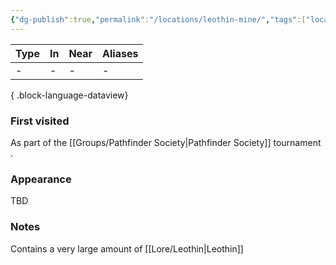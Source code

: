 ```yaml
---
{"dg-publish":true,"permalink":"/locations/leothin-mine/","tags":["location"],"dgShowBacklinks":true,"dgShowLocalGraph":true,"noteIcon":"location","created":"2024-01-06T13:13:21.147+01:00","updated":"2024-01-18T10:46:21.820+01:00"}
---
```


| Type | In | Near | Aliases |
| ---- | -- | ---- | ------- |
| \-   | \- | \-   | \-      |

{ .block-language-dataview}
### First visited
As part of the [[Groups/Pathfinder Society\|Pathfinder Society]] tournament .
### Appearance
TBD
### Notes
Contains a very large amount of [[Lore/Leothin\|Leothin]]